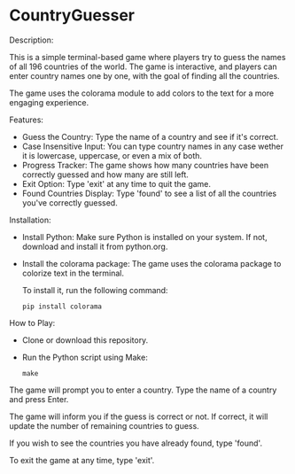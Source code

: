 # CountryGuesser

Description:

This is a simple terminal-based game where players try to guess the names of all 196 countries of the world. The game is interactive, and players can enter country names one by one, with the goal of finding all the countries.

The game uses the colorama module to add colors to the text for a more engaging experience.

Features:
 - Guess the Country: Type the name of a country and see if it's correct.
 - Case Insensitive Input: You can type country names in any case wether it is lowercase, uppercase, or even a mix of both.
 - Progress Tracker: The game shows how many countries have been correctly guessed and how many are still left.
 - Exit Option: Type 'exit' at any time to quit the game.
 - Found Countries Display: Type 'found' to see a list of all the countries you've correctly guessed.

Installation:
- Install Python: Make sure Python is installed on your system. If not, download and install it from python.org.

- Install the colorama package: The game uses the colorama package to colorize text in the terminal.

  To install it, run the following command:

  ```
  pip install colorama
  ```

How to Play:
- Clone or download this repository.

- Run the Python script using Make:
  ```
  make
  ```

The game will prompt you to enter a country. Type the name of a country and press Enter.

The game will inform you if the guess is correct or not. If correct, it will update the number of remaining countries to guess.

If you wish to see the countries you have already found, type 'found'.

To exit the game at any time, type 'exit'.
